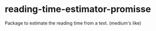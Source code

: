# reading-time-estimator-promisse
Package to estimate the reading time from a text. (medium's like)
